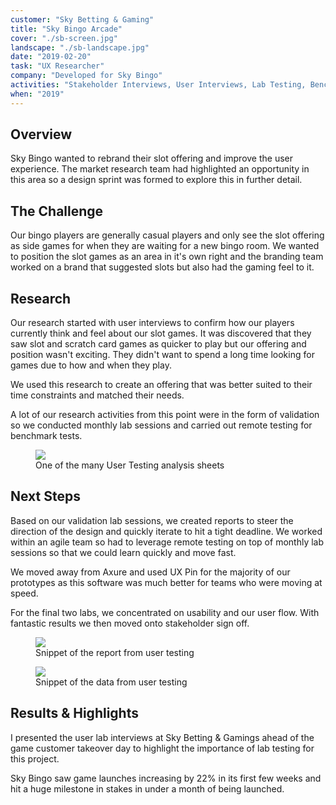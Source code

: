 ```yaml
---
customer: "Sky Betting & Gaming"
title: "Sky Bingo Arcade"
cover: "./sb-screen.jpg"
landscape: "./sb-landscape.jpg"
date: "2019-02-20"
task: "UX Researcher"
company: "Developed for Sky Bingo"
activities: "Stakeholder Interviews, User Interviews, Lab Testing, Benchmarking, User Flows, Usability, Prototypes"
when: "2019"
---
```


## Overview

Sky Bingo wanted to rebrand their slot offering and improve the user experience. The market research team had highlighted an opportunity in this area so a design sprint was formed to explore this in further detail.

## The Challenge

Our bingo players are generally casual players and only see the slot offering as side games for when they are waiting for a new bingo room. We wanted to position the slot games as an area in it's own right and the branding team worked on a brand that suggested slots but also had the gaming feel to it.

## Research

Our research started with user interviews to confirm how our players currently think and feel about our slot games. It was discovered that they saw slot and scratch card games as quicker to play but our offering and position wasn't exciting. They didn't want to spend a long time looking for games due to how and when they play.

We used this research to create an offering that was better suited to their time constraints and matched their needs.

A lot of our research activities from this point were in the form of validation so we conducted monthly lab sessions and carried out remote testing for benchmark tests.

<figure class="figure">
  <img src="./sb-analysis.png">
  <figcaption>One of the many User Testing analysis sheets</figcaption>
</figure>

## Next Steps

Based on our validation lab sessions, we created reports to steer the direction of the design and quickly iterate to hit a tight deadline. We worked within an agile team so had to leverage remote testing on top of monthly lab sessions so that we could learn quickly and move fast.

We moved away from Axure and used UX Pin for the majority of our prototypes as this software was much better for teams who were moving at speed.

For the final two labs, we concentrated on usability and our user flow. With fantastic results we then moved onto stakeholder sign off.

<section class="figure-container">

  <figure class="figure figure__double">
    <img src="./sb-report.png">
    <figcaption>Snippet of the report from user testing</figcaption>
  </figure>

  <figure class="figure figure__double">
    <img src="./sb-report-data-test.png">
    <figcaption>Snippet of the data from user testing</figcaption>
  </figure>

</section>

## Results & Highlights

I presented the user lab interviews at Sky Betting & Gamings ahead of the game customer takeover day to highlight the importance of lab testing for this project.

Sky Bingo saw game launches increasing by 22% in its first few weeks and hit a huge milestone in stakes in under a month of being launched.
